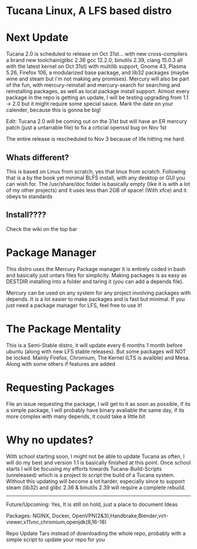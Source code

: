 # Tucana Linux, A LFS based distro

# Next Update
Tucana 2.0 is scheduled to release on Oct 31st... with new cross-compilers a brand new toolchain(glibc 2.36 gcc 12.2.0, binutils 2.39, clang 15.0.3 all with the latest kernel on Oct 31st) with multilib support, Gnome 43, Plasma 5.26,  Firefox 106, a modularized base package, and lib32 packages (maybe wine and steam but i'm not making any promises). Mercury will also be part of the fun, with mercury-reinstall and mercury-search for searching and reinstalling packages, as well as local package install support.  Almost every package in the repo is getting an update, I will be testing upgrading from 1.1 -> 2.0 but it might require some special sauce.  Mark the date on your calender, because this is gonna be big!

Edit: Tucana 2.0 will be coming out on the 31st but will have an ER mercury patch (just a untarrable file) to fix a crticial openssl bug on Nov 1st

The entire release is rescheduled to Nov 3 because of life hitting me hard.


## Whats different?
This is based on Linux from scratch, yes that linux from scratch. Following that is a by the book yet minimal BLFS install, with any desktop or GUI you can wish for.  The /usr/share/doc folder is basically empty (like it is with a lot of my other projects) and it uses less than 2GB of space! (With xfce) and it obeys to standards

## Install????
Check the wiki on the top bar

# Package Manager
This distro uses the Mercury Package manager it is entirely coded in bash and basically just untars files for simplicity.  Making packages is as easy as DESTDIR installing into a folder and taring it (you can add a depends file).  

Mercury can be used on any system for any project involving packages with depends.  It is a lot easier to make packages and is fast but minimal.  If you just need a package manager for LFS, feel free to use it!
# The Package Mentality
This is a Semi-Stable distro, it will update every 6 months 1 month before ubuntu (along with new LFS stable releases).  But some packages will NOT be locked.  Mainly Firefox, Chromium, The Kernel (LTS is avalible) and Mesa.  Along with some others if features are added 

# Requesting Packages
File an issue requesting the package, I will get to it as soon as possible, if its a simple package, I will probably have binary avaliable the same day, if its more complex with many depends, it could take a little bit

# Why no updates?
With school starting soon, I might not be able to update Tucana as often, I will do my best and version 1.1 is basically finished at this point.  Once school starts I will be focusing my efforts towards Tucana-Build-Scripts (unreleased) which is a project to script the build of a Tucana system.  Without this updating will become a lot harder, especially since to support steam (lib32) and glibc 2.36 & binutils 2.39 will require a complete rebuild. 


_________________________________________________________________________________________________________________________________________________________

Future/Upcoming:
Yes, It is still on hold, just a place to document Ideas

Packages: NGINX, Docker, OpenVPN(2&3),Handbrake,Blender,virt-viewer,x11vnc,chromium,openjdk(8,16-18)

Repo Update Tars instead of downloading the whole repo, probably with a simple script to update your repo for you



